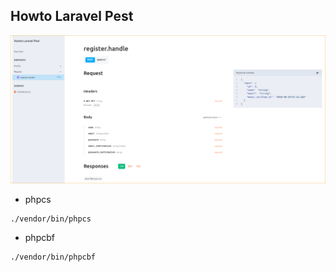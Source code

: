 Howto Laravel Pest
---

![Screenshot](docs/images/screenshot.png)

+ phpcs
```shell
./vendor/bin/phpcs
```

+ phpcbf
```shell
./vendor/bin/phpcbf
```
